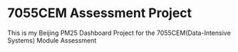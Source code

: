 # 7055CEM Assessment Project

This is my Beijing PM25 Dashboard Project for the 7055CEM(Data-Intensive Systems) Module Assessment

